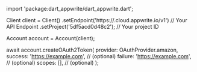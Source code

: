import 'package:dart_appwrite/dart_appwrite.dart';

Client client = Client()
    .setEndpoint('https://<REGION>.cloud.appwrite.io/v1') // Your API Endpoint
    .setProject('5df5acd0d48c2'); // Your project ID

Account account = Account(client);

await account.createOAuth2Token(
    provider: OAuthProvider.amazon,
    success: 'https://example.com', // (optional)
    failure: 'https://example.com', // (optional)
    scopes: [], // (optional)
);
